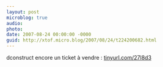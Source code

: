 ```yaml
---
layout: post
microblog: true
audio: 
photo: 
date: 2007-08-24 00:00:00 -0000
guid: http://xtof.micro.blog/2007/08/24/t224200682.html
---
```

dconstruct encore un ticket à vendre  : [tinyurl.com/27l8d3](http://tinyurl.com/27l8d3)
